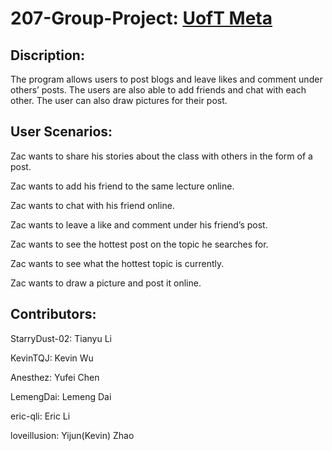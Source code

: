 # 207-Group-Project: [UofT Meta](https://uoftmeta.ca)

## Discription:

The program allows users to post blogs and leave likes and comment under others’ posts. The users are also able to add friends and chat with each other. The user can also draw pictures for their post.

## User Scenarios:

Zac wants to share his stories about the class with others in the form of a post.

Zac wants to add his friend to the same lecture online.

Zac wants to chat with his friend online.

Zac wants to leave a like and comment under his friend’s post.

Zac wants to see the hottest post on the topic he searches for.

Zac wants to see what the hottest topic is currently.

Zac wants to draw a picture and post it online.

## Contributors:

StarryDust-02: Tianyu Li

KevinTQJ: Kevin Wu

Anesthez: Yufei Chen

LemengDai: Lemeng Dai

eric-qli: Eric Li

loveillusion: Yijun(Kevin) Zhao
